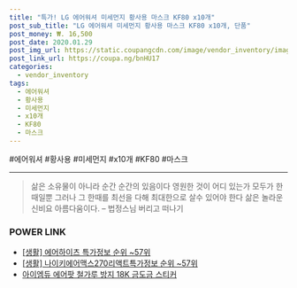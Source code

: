 ```yaml
--- 
title: "특가! LG 에어워셔 미세먼지 황사용 마스크 KF80 x10개" 
post_sub_title: "LG 에어워셔 미세먼지 황사용 마스크 KF80 x10개, 단품" 
post_money: ₩. 16,500 
post_date: 2020.01.29 
post_img_url: https://static.coupangcdn.com/image/vendor_inventory/images/2017/03/28/18/1/106ffdcb-77e9-48ec-9d5c-62fe7b284d22.jpg 
post_link_url: https://coupa.ng/bnHU17 
categories: 
  - vendor_inventory 
tags: 
  - 에어워셔 
  - 황사용 
  - 미세먼지 
  - x10개 
  - KF80 
  - 마스크 
--- 
```

  #에어워셔 #황사용 #미세먼지 #x10개 #KF80 #마스크 
<hr> 

> 삶은 소유물이 아니라 순간 순간의 있음이다 영원한 것이 어디 있는가 모두가 한때일뿐 그러나 그 한때를 최선을 다해 최대한으로 살수 있어야 한다 삶은 놀라운 신비요 아름다움이다. – 법정스님 버리고 떠나기 


### POWER LINK

* <a href="https://blog.naver.com/sakai111/221779948125" target="_blank"> [생활] 에어하이츠 특가정보 순위 ~57위</a>
* <a href="https://blog.naver.com/sakai111/221770850370" target="_blank"> [생활] 나이키에어맥스270리액트특가정보 순위 ~57위</a>
* <a href="https://blog.naver.com/fasyy4321/221790945874" target="_blank">아이엠듀 에어팟 철가루 방지 18K 금도금 스티커</a>
